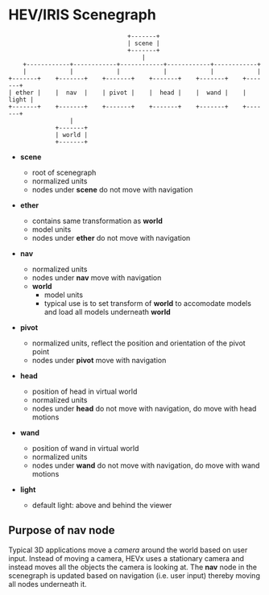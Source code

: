 # HEV/IRIS Scenegraph

```
                                 +-------+
                                 | scene |
                                 +-------+
                                     |
    +------------+------------+------------+------------+------------+
    |            |            |            |            |            |
+-------+    +-------+    +-------+    +-------+    +-------+    +-------+
| ether |    |  nav  |    | pivot |    |  head |    |  wand |    | light |
+-------+    +-------+    +-------+    +-------+    +-------+    +-------+
                 |
             +-------+
             | world |
             +-------+
```

* **scene**
  - root of scenegraph
  - normalized units
  - nodes under **scene** do not move with navigation

* **ether**
  - contains same transformation as **world**
  - model units
  - nodes under **ether** do not move with navigation

* **nav**
  - normalized units
  - nodes under **nav** move with navigation
  - **world**
    - model units
    - typical use is to set transform of **world** to accomodate models and load
      all models underneath **world**

* **pivot**
  - normalized units, reflect the position and orientation of the pivot point
  - nodes under **pivot** move with navigation

* **head**
  - position of head in virtual world
  - normalized units
  - nodes under **head** do not move with navigation, do move with head motions

* **wand**
  - position of wand in virtual world
  - normalized units
  - nodes under **wand** do not move with navigation, do move with wand motions

* **light**
  - default light: above and behind the viewer

## Purpose of **nav** node

Typical 3D applications move a _camera_ around the world based on user input.
Instead of moving a camera, HEVx uses a stationary camera and instead moves
all the objects the camera is looking at. The **nav** node in the scenegraph
is updated based on navigation (i.e. user input) thereby moving all nodes
underneath it.

